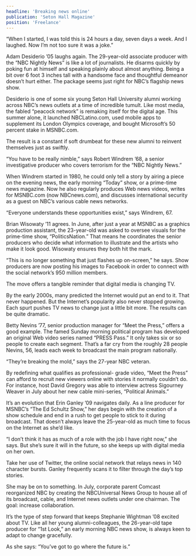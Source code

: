 ```yaml
---
headline: 'Breaking news online'
publication: 'Seton Hall Magazine'
position: 'Freelance'
---
```


“When I started, I was told this is 24 hours a day, seven days a week. And
I laughed. Now I’m not too sure it was a joke.”

Adam Desiderio ’05 laughs again. The 29-year-old associate producer with
the “NBC Nightly News” is like a lot of journalists. He disarms quickly by
poking fun at himself and speaking plainly about almost anything. Being a
bit over 6 foot 3 inches tall with a handsome face and thoughtful demeanor
doesn’t hurt either. The package seems just right for NBC’s flagship news
show.

Desiderio is one of some six young Seton Hall University alumni working
across NBC’s news outlets at a time of incredible tumult. Like most media,
the fabled “peacock network” is remaking itself for the digital age. This
summer alone, it launched NBCLatino.com, used mobile apps to supplement
its London Olympics coverage, and bought Microsoft’s 50 percent stake in
MSNBC.com.

The result is a constant if soft drumbeat for these new alumni to reinvent
themselves just as swiftly.

“You have to be really nimble,” says Robert Windrem ’68, a senior
investigative producer who covers terrorism for the “NBC Nightly News.”

When Windrem started in 1980, he could only tell a story by airing a piece
on the evening news, the early morning “Today” show, or a prime-time news
magazine. Now he also regularly produces Web news videos, writes for
MSNBC.com (now NBCnews.com), and discusses international security as a
guest on NBC’s various cable news networks.

“Everyone understands these opportunities exist,” says Windrem, 67.

Brian Wisowaty ’11 agrees. In June, after just a year at MSNBC as a
graphics production assistant, the 23-year-old was asked to oversee
visuals for the prime-time show, “PoliticsNation.” That means he
coordinates the senior producers who decide what information to illustrate
and the artists who make it look good. Wisowaty ensures they both hit the
mark.

“This is no longer something that just flashes up on-screen,” he says.
Show producers are now posting his images to Facebook in order to connect
with the social network’s 950 million members.

The move offers a tangible reminder that digital media is changing TV.

By the early 2000s, many predicted the Internet would put an end to it.
That never happened. But the Internet’s popularity also never stopped
growing. Each spurt pushes TV news to change just a little bit more. The
results can be quite dramatic.

Betty Nevins ’77, senior production manager for “Meet the Press,” offers a
good example. The famed Sunday morning political program has developed an
original Web video series named “PRESS Pass.” It only takes six or so
people to create each segment. That’s a far cry from the roughly 28 people
Nevins, 56, leads each week to broadcast the main program nationally.

“They’re breaking the mold,” says the 27-year NBC veteran.

By redefining what qualifies as professional- grade video, “Meet the
Press” can afford to recruit new viewers online with stories it normally
couldn’t do. For instance, host David Gregory was able to interview
actress Sigourney Weaver in July about her new cable mini-series,
“Political Animals.”

It’s an evolution that Erin Ganley ’09 navigates daily. As a line
producer for MSNBC’s “The Ed Schultz Show,” her days begin with the
creation of a show schedule and end in a rush to get people to stick to it
during broadcast. That doesn’t always leave the 25-year-old as much time
to focus on the Internet as she’d like.

“I don’t think it has as much of a role with the job I have right now,”
she says. But she’s sure it will in the future, so she keeps up with
digital media on her own.

Take her use of Twitter, the online social network that relays news in 140
character bursts. Ganley frequently scans it to filter through the day’s
top stories.

She may be on to something. In July, corporate parent Comcast reorganized
NBC by creating the NBCUniversal News Group to house all of its broadcast,
cable, and Internet news outlets under one chairman. The goal: increase
collaboration.

It’s the type of step forward that keeps Stephanie Wightman ’08 excited
about TV. Like all her young alumni-colleagues, the 26-year-old tape
producer for “1st Look,” an early morning NBC news show, is always keen to
adapt to change gracefully.

As she says: “You’ve got to go where the future is.”
